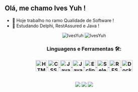 ## Olá, me chamo Ives Yuh !
- 🔭 Hoje trabalho no ramo Qualidade de Software !
- 🌱 Estudando Delphi, RestAssured e Java !

<div align="center">
    <td><img src="https://github-readme-stats.vercel.app/api?username=IvesYuh&include_all_commits=true&count_private=true&show_icons=true&line_height=20&title_color=7A7ADB&icon_color=2234AE&text_color=D3D3D3&bg_color=0,000000,004E64" alt="IvesYuh" />
    <td><img src="https://github-readme-stats.vercel.app/api/top-langs?username=IvesYuh&show_icons=true&locale=en&layout=compact&title_color=7A7ADB&icon_color=2234AE&text_color=D3D3D3&bg_color=0,000000,004E64" alt="IvesYuh" /></td>
</div>



  <h3 align="center">Linguagens e Ferramentas 🛠️:
  <div style="display: inline_block" /*align="center"*/><br>
  <a href="https://www.w3.org/html/" target="_blank"><img align="center" alt="HTML" height="35" width="35" src="https://icongr.am/devicon/html5-original.svg?size=128&color=currentColor">
  <a href="https://www.w3schools.com/css/" target="_blank"><img align="center" alt="CSS" height="35" width="35" src="https://icongr.am/devicon/css3-original.svg?size=128&color=currentColor">
  <a href="https://developer.mozilla.org/en-US/docs/Web/JavaScript" target="_blank"><img align="center" alt="JavaScript" height="35" width="35" src="https://icongr.am/devicon/javascript-original.svg?size=128&color=currentColor">
  <a href="https://www.java.com/pt-BR/" target="_blank"><img align="center" alt="Java" height="35" width="35" src="https://www.svgrepo.com/show/184143/java.svg"/>
  <a href="https://www.eclipse.org/" target="_blank"><img align="center" alt="Eclipse" height="35" width="35" src="https://www.svgrepo.com/show/353685/eclipse-icon.svg"/>
  <a href="https://www.selenium.dev/pt-br/" target="_blank"><img align="center" alt="Selenium" height="35" width="35" src="https://www.svgrepo.com/show/354321/selenium.svg"/>
  <a href="https://rest-assured.io/" target="_blank"><img align="center" alt="REST Assured" height="35" width="35" src="https://cdn-images-1.medium.com/max/480/1*dbeTcEaIPgyZZ6aaC519RQ.png"/>
  <a href="https://www.docker.com/" target="_blank"><img align="center" alt="Docker" height="35" width="35" src="https://icongr.am/devicon/docker-original-wordmark.svg?size=128&color=currentColor"/>
</div>

##

<div align="center"> 
  <a href="https://www.instagram.com/ives_yuh" target="_blank"><img src="https://img.shields.io/badge/-Instagram-%23E4405F?style=for-the-badge&logo=instagram&logoColor=white" target="_blank"></a>
  <a href = "mailto:IvesYuuh@gmail.com"><img src="https://img.shields.io/badge/-Gmail-%23333?style=for-the-badge&logo=gmail&logoColor=white" target="_blank"></a>
  <a href="https://www.linkedin.com/in/ives-yuh-kondo-498505265" target="_blank"><img src="https://img.shields.io/badge/-LinkedIn-%230077B5?style=for-the-badge&logo=linkedin&logoColor=white" target="_blank"></a> 
</div> 
